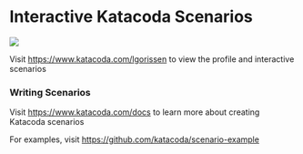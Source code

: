 # Interactive Katacoda Scenarios

[![](http://shields.katacoda.com/katacoda/lgorissen/count.svg)](https://www.katacoda.com/lgorissen "Get your profile on Katacoda.com")

Visit https://www.katacoda.com/lgorissen to view the profile and interactive scenarios

### Writing Scenarios
Visit https://www.katacoda.com/docs to learn more about creating Katacoda scenarios

For examples, visit https://github.com/katacoda/scenario-example
